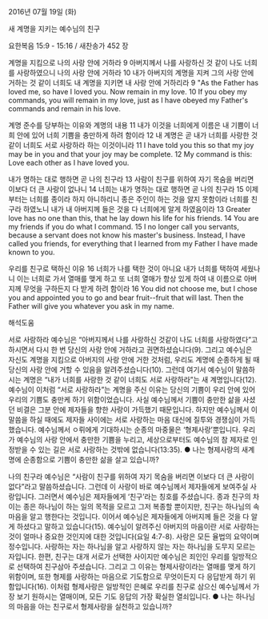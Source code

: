 2016년 07월 19일 (화)

새 계명을 지키는 예수님의 친구



요한복음 15:9 - 15:16 / 새찬송가 452 장


계명을 지킴으로 나의 사랑 안에 거하라
9 아버지께서 나를 사랑하신 것 같이 나도 너희를 사랑하였으니 나의 사랑 안에 거하라 10 내가 아버지의 계명을 지켜 그의 사랑 안에 거하는 것 같이 너희도 내 계명을 지키면 내 사랑 안에 거하리라
9 "As the Father has loved me, so have I loved you. Now remain in my love. 10 If you obey my commands, you will remain in my love, just as I have obeyed my Father's commands and remain in his love.  

계명 준수를 당부하는 이유와 계명의 내용
11 내가 이것을 너희에게 이름은 내 기쁨이 너희 안에 있어 너희 기쁨을 충만하게 하려 함이라 12 내 계명은 곧 내가 너희를 사랑한 것 같이 너희도 서로 사랑하라 하는 이것이니라
11 I have told you this so that my joy may be in you and that your joy may be complete. 12 My command is this: Love each other as I have loved you. 

내가 명하는 대로 행하면 곧 나의 친구라 
13 사람이 친구를 위하여 자기 목숨을 버리면 이보다 더 큰 사랑이 없나니 14 너희는 내가 명하는 대로 행하면 곧 나의 친구라 15 이제부터는 너희를 종이라 하지 아니하리니 종은 주인이 하는 것을 알지 못함이라 너희를 친구라 하였노니 내가 내 아버지께 들은 것을 다 너희에게 알게 하였음이라
13 Greater love has no one than this, that he lay down his life for his friends. 14 You are my friends if you do what I command. 15 I no longer call you servants, because a servant does not know his master's business. Instead, I have called you friends, for everything that I learned from my Father I have made known to you. 

우리를 친구로 택하신 이유
16 너희가 나를 택한 것이 아니요 내가 너희를 택하여 세웠나니 이는 너희로 가서 열매를 맺게 하고 또 너희 열매가 항상 있게 하여 내 이름으로 아버지께 무엇을 구하든지 다 받게 하려 함이라
16 You did not choose me, but I chose you and appointed you to go and bear fruit--fruit that will last. Then the Father will give you whatever you ask in my name.

해석도움





서로 사랑하라 
예수님은 “아버지께서 나를 사랑하신 것같이 나도 너희를 사랑하였다”고 하시면서 다시 한 번 당신의 사랑 안에 거하라고 권면하셨습니다(9). 그리고 예수님은 자신도 계명을 지킴으로 아버지의 사랑 안에 거한 것처럼, 우리도 계명에 순종하게 될 때 당신의 사랑 안에 거할 수 있음을 알려주셨습니다(10). 그런데 여기서 예수님이 말씀하시는 계명은 “내가 너희를 사랑한 것 같이 너희도 서로 사랑하라”는 새 계명입니다(12). 예수님이 이처럼 “서로 사랑하라”는 계명을 주신 이유는 당신의 기쁨이 우리 안에 있어 우리의 기쁨도 충만케 하기 위함이었습니다. 사실 예수님께서 기쁨이 충만한 삶을 사셨던 비결은 그분 안에 제자들을 향한 사랑이 가득했기 때문입니다. 하지만 예수님께서 이 말씀을 하실 때에도 제자들 사이에는 서로 사랑하는 마음 대신에 질투와 경쟁심이 가득했습니다. 예수님께서 ㅇ뤼에게 기대하시는 순종의 마중물은 ‘형제사랑’뿐입니다. 우리가 예수님의 사랑 안에서 충만한 기쁨을 누리고, 세상으로부터도 예수님의 참 제자로 인정받을 수 있는 길은 서로 사랑하는 것밖에 없습니다(13:35). 
● 나는 형제사랑의 새계명에 순종함으로 기쁨이 충만한 삶을 살고 있습니까? 

나의 친구라 
예수님은 “사람이 친구를 위하여 자기 목숨을 버리면 이보다 더 큰 사랑이 없다”라고 말씀하셨습니다. 그런데 이 사랑이 바로 예수님께서 제자들에게 보여주실 사랑입니다. 그러면서 예수님은 제자들에게 ‘친구’라는 칭호를 주셨습니다. 종과 친구의 차이는 종은 하나님이 하는 일의 목적을 모르고 그저 복종할 뿐이지만, 친구는 하나님의 속마음을 알고 행한다는 것입니다. 이어서 예수님은 제자들에게 아버지께 들은 것을 다 알게 하셨다고 말하고 있습니다(15). 예수님이 알려주신 아버지의 마음이란 서로 사랑하는 것이 얼마나 중요한 것인지에 대한 것입니다(요일 4:7-8). 사랑은 모든 율법의 요약이며 정수입니다. 사랑하는 자는 하나님을 알고 사랑하지 않는 자는 하나님을 도무지 모르는 자입니다. 한편, 친구는 대개 서로가 선택한 사이지만 예수님은 죄인인 우리를 일방적으로 선택하여 친구삼아 주셨습니다. 그리고 그 이유는 형제사랑이라는 열매를 맺게 하기 위함이며, 또한 형제를 사랑하는 마음으로 기도함으로 무엇이든지 다 응답받게 하기 위함입니다(16). 이처럼 형제사랑은 일방적인 은혜로 우리를 친구로 삼으신 예수님께서 가장 보기 원하시는 열매이며, 모든 기도 응답의 가장 확실한 열쇠입니다.
● 나는 하나님의 마음을 아는 친구로서 형제사랑을 실천하고 있습니까?